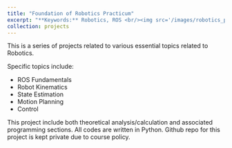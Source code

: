 ```yaml
---
title: "Foundation of Robotics Practicum"
excerpt: "**Keywords:** Robotics, ROS <br/><img src='/images/robotics_project_img.png'>"
collection: projects
---
```


This is a series of projects related to various essential topics related to Robotics. 

Specific topics include:
- ROS Fundamentals
- Robot Kinematics
- State Estimation
- Motion Planning
- Control

This project include both theoretical analysis/calculation and associated programming sections. All codes are written in Python. Github repo for this project is kept private due to course policy. 
